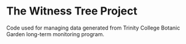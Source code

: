 # The Witness Tree Project

Code used for managing data generated from Trinity College Botanic Garden long-term monitoring program. 
